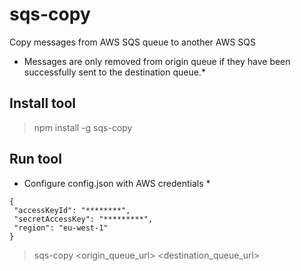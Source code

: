 # sqs-copy
Copy messages from AWS SQS queue to another AWS SQS

* Messages are only removed from origin queue if they have been successfully sent to the destination queue.*


## Install tool

> npm install -g sqs-copy


## Run tool

* Configure config.json with AWS credentials *

```
{
 "accessKeyId": "********",
 "secretAccessKey": "*********",
 "region": "eu-west-1"
}
```

> sqs-copy <origin_queue_url> <destination_queue_url>
